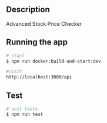## Description

Advanced Stock Price Checker

## Running the app

```bash
# start
$ npm run docker:build-and-start:dev

#visit
http://localhost:3000/api

```

## Test

```bash
# unit tests
$ npm run test

```

